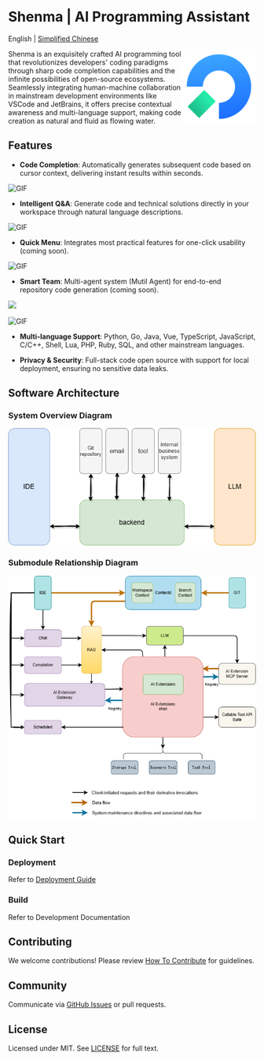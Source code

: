 # Shenma | AI Programming Assistant

English | [Simplified Chinese](./README.zh-CN.md)

<img src="./images/zhuge_shenma_rebot_logo_big.png" alt="zhuge logo" height="150px" align="right" />

Shenma is an exquisitely crafted AI programming tool that revolutionizes developers' coding paradigms through sharp code completion capabilities and the infinite possibilities of open-source ecosystems. Seamlessly integrating human-machine collaboration in mainstream development environments like VSCode and JetBrains, it offers precise contextual awareness and multi-language support, making code creation as natural and fluid as flowing water.

## Features

- **Code Completion**: Automatically generates subsequent code based on cursor context, delivering instant results within seconds.

![GIF](https://zgsm.ai/assets/case_page_img1-458fb4ce.gif)

- **Intelligent Q&A**: Generate code and technical solutions directly in your workspace through natural language descriptions.

![GIF](https://zgsm.ai/assets/case_page_img2-8209c7a4.gif)

- **Quick Menu**: Integrates most practical features for one-click usability (coming soon).

![GIF](https://zgsm.ai/assets/case_page_img3-a9a313c3.gif)

- **Smart Team**: Multi-agent system (Mutil Agent) for end-to-end repository code generation (coming soon).

<img src="https://zgsm.ai/assets/case_page_img4-bd5834b0.png">

![GIF](https://zgsm.ai/assets/case_page_img4-2d2e20ec.gif)

- **Multi-language Support**: Python, Go, Java, Vue, TypeScript, JavaScript, C/C++, Shell, Lua, PHP, Ruby, SQL, and other mainstream languages.

- **Privacy & Security**: Full-stack code open source with support for local deployment, ensuring no sensitive data leaks.

## Software Architecture

### System Overview Diagram

<img src="./images/readme/system.png">

### Submodule Relationship Diagram

<img src="./images/readme/subsystem.png">

## Quick Start

### Deployment

Refer to [Deployment Guide](/docs/guide/en-US/installation/README.md)

### Build

Refer to Development Documentation

## Contributing

We welcome contributions! Please review [How To Contribute](docs/devel/en-US/how-to-contribute.md) for guidelines.

## Community

Communicate via [GitHub Issues](https://github.com/zgsm-ai/zgsm/issues/new/choose) or pull requests.

## License

Licensed under MIT. See [LICENSE](LICENSE) for full text.

